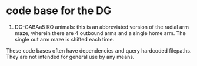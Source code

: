 # code base for the DG 
 
  1. DG-GABAa5 KO animals: this is an abbreviated version of the radial arm maze, wherein there are 4 outbound arms and a single
      home arm.  The single out arm maze is shifted each time.
      
 
 These code bases often have dependencies and query hardcoded filepaths.  They are not intended for general use by any means.
